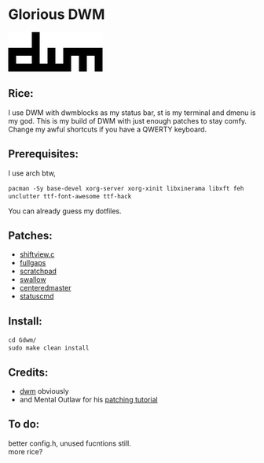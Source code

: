 # Glorious DWM

![DWM logo](dwm.png)

## Rice:
I use DWM with dwmblocks as my status bar, st is my terminal and dmenu is my god.
This is my build of DWM with just enough patches to stay comfy.
Change my awful shortcuts if you have a QWERTY keyboard.

## Prerequisites:
I use arch btw,
```
pacman -Sy base-devel xorg-server xorg-xinit libxinerama libxft feh unclutter ttf-font-awesome ttf-hack
```
You can already guess my dotfiles.

## Patches:

- [shiftview.c](https://lists.suckless.org/dev/att-7590/shiftview.c)
- [fullgaps](https://dwm.suckless.org/patches/fullgaps/)
- [scratchpad](https://dwm.suckless.org/patches/scratchpad/)
- [swallow](https://dwm.suckless.org/patches/swallow/)
- [centeredmaster](https://dwm.suckless.org/patches/centeredmaster/)
- [statuscmd](https://dwm.suckless.org/patches/statuscmd/)

## Install:
```
cd Gdwm/
sudo make clean install
```

## Credits:

- [dwm](https://dwm.suckless.org/) obviously
- and Mental Outlaw for his [patching tutorial](https://odysee.com/@AlphaNerd:8/patching-suckless-programs-made-easy:3)

## To do:

better config.h, unused fucntions still.\
more rice?
